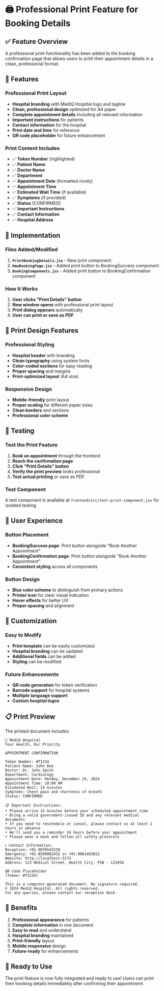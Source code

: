 # 🖨️ Professional Print Feature for Booking Details

## ✅ **Feature Overview**

A professional print functionality has been added to the booking confirmation page that allows users to print their appointment details in a clean, professional format.

## 🎯 **Features**

### **Professional Print Layout**
- **Hospital branding** with MediQ Hospital logo and tagline
- **Clean, professional design** optimized for A4 paper
- **Complete appointment details** including all relevant information
- **Important instructions** for patients
- **Contact information** for the hospital
- **Print date and time** for reference
- **QR code placeholder** for future enhancement

### **Print Content Includes**
- ✅ **Token Number** (highlighted)
- ✅ **Patient Name**
- ✅ **Doctor Name**
- ✅ **Department**
- ✅ **Appointment Date** (formatted nicely)
- ✅ **Appointment Time**
- ✅ **Estimated Wait Time** (if available)
- ✅ **Symptoms** (if provided)
- ✅ **Status** (CONFIRMED)
- ✅ **Important Instructions**
- ✅ **Contact Information**
- ✅ **Hospital Address**

## 🔧 **Implementation**

### **Files Added/Modified**

1. **`PrintBookingDetails.jsx`** - New print component
2. **`NewBookingPage.jsx`** - Added print button to BookingSuccess component
3. **`BookingComponents.jsx`** - Added print button to BookingConfirmation component

### **How It Works**

1. **User clicks "Print Details" button**
2. **New window opens** with professional print layout
3. **Print dialog appears** automatically
4. **User can print or save as PDF**

## 🎨 **Print Design Features**

### **Professional Styling**
- **Hospital header** with branding
- **Clean typography** using system fonts
- **Color-coded sections** for easy reading
- **Proper spacing** and margins
- **Print-optimized layout** (A4 size)

### **Responsive Design**
- **Mobile-friendly** print layout
- **Proper scaling** for different paper sizes
- **Clean borders** and sections
- **Professional color scheme**

## 🧪 **Testing**

### **Test the Print Feature**

1. **Book an appointment** through the frontend
2. **Reach the confirmation page**
3. **Click "Print Details" button**
4. **Verify the print preview** looks professional
5. **Test actual printing** or save as PDF

### **Test Component**

A test component is available at `frontend/src/test-print-component.jsx` for isolated testing.

## 📱 **User Experience**

### **Button Placement**
- **BookingSuccess page**: Print button alongside "Book Another Appointment"
- **BookingConfirmation page**: Print button alongside "Book Another Appointment"
- **Consistent styling** across all components

### **Button Design**
- **Blue color scheme** to distinguish from primary actions
- **Printer icon** for clear visual indication
- **Hover effects** for better UX
- **Proper spacing** and alignment

## 🔧 **Customization**

### **Easy to Modify**
- **Print template** can be easily customized
- **Hospital branding** can be updated
- **Additional fields** can be added
- **Styling** can be modified

### **Future Enhancements**
- **QR code generation** for token verification
- **Barcode support** for hospital systems
- **Multiple language support**
- **Custom hospital logos**

## 📋 **Print Preview**

The printed document includes:

```
🏥 MediQ Hospital
Your Health, Our Priority

APPOINTMENT CONFIRMATION

Token Number: #T1234
Patient Name: John Doe
Doctor: Dr. John Smith
Department: Cardiology
Appointment Date: Monday, December 25, 2024
Appointment Time: 10:00 AM
Estimated Wait: 15 minutes
Symptoms: Chest pain and shortness of breath
Status: CONFIRMED

📋 Important Instructions:
• Please arrive 15 minutes before your scheduled appointment time
• Bring a valid government-issued ID and any relevant medical documents
• If you need to reschedule or cancel, please contact us at least 2 hours in advance
• We'll send you a reminder 24 hours before your appointment
• Please wear a mask and follow all safety protocols

📞 Contact Information:
Reception: +91-9876543210
Emergency: +91-8589062432 or +91-9061493022
Website: http://localhost:5173
Address: 123 Medical Street, Health City, PIN - 123456

QR Code Placeholder
(Token: #T1234)

This is a computer-generated document. No signature required.
© 2024 MediQ Hospital. All rights reserved.
For any queries, please contact our reception desk.
```

## 🚀 **Benefits**

1. **Professional appearance** for patients
2. **Complete information** in one document
3. **Easy to read** and understand
4. **Hospital branding** maintained
5. **Print-friendly** layout
6. **Mobile responsive** design
7. **Future-ready** for enhancements

## 🎉 **Ready to Use**

The print feature is now fully integrated and ready to use! Users can print their booking details immediately after confirming their appointment.
